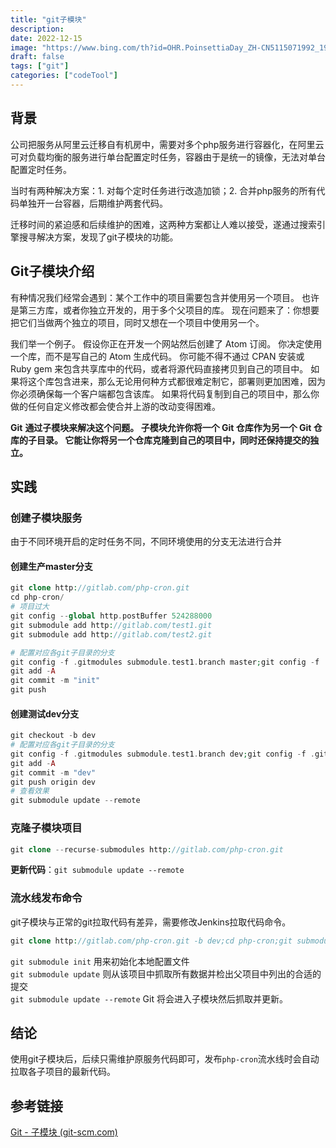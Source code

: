 ```yaml
---
title: "git子模块"
description: 
date: 2022-12-15
image: "https://www.bing.com/th?id=OHR.PoinsettiaDay_ZH-CN5115071992_1920x1080.jpg&rf=LaDigue_1920x1080.jpg&pid=hp"
draft: false
tags: ["git"]
categories: ["codeTool"]
---
```

## 背景
公司把服务从阿里云迁移自有机房中，需要对多个php服务进行容器化，在阿里云可对负载均衡的服务进行单台配置定时任务，容器由于是统一的镜像，无法对单台配置定时任务。

当时有两种解决方案：1. 对每个定时任务进行改造加锁；2. 合并php服务的所有代码单独开一台容器，后期维护两套代码。

迁移时间的紧迫感和后续维护的困难，这两种方案都让人难以接受，遂通过搜索引擎搜寻解决方案，发现了git子模块的功能。

## Git子模块介绍
有种情况我们经常会遇到：某个工作中的项目需要包含并使用另一个项目。 也许是第三方库，或者你独立开发的，用于多个父项目的库。 现在问题来了：你想要把它们当做两个独立的项目，同时又想在一个项目中使用另一个。

我们举一个例子。 假设你正在开发一个网站然后创建了 Atom 订阅。 你决定使用一个库，而不是写自己的 Atom 生成代码。 你可能不得不通过 CPAN 安装或 Ruby gem 来包含共享库中的代码，或者将源代码直接拷贝到自己的项目中。 如果将这个库包含进来，那么无论用何种方式都很难定制它，部署则更加困难，因为你必须确保每一个客户端都包含该库。 如果将代码复制到自己的项目中，那么你做的任何自定义修改都会使合并上游的改动变得困难。

 **Git** **通过子模块来解决这个问题。 子模块允许你将一个 Git 仓库作为另一个 Git 仓库的子目录。 它能让你将另一个仓库克隆到自己的项目中，同时还保持提交的独立。**

  

## 实践
### 创建子模块服务
由于不同环境开启的定时任务不同，不同环境使用的分支无法进行合并

#### 创建生产master分支
```PHP
git clone http://gitlab.com/php-cron.git
cd php-cron/
# 项目过大
git config --global http.postBuffer 524288000 
git submodule add http://gitlab.com/test1.git
git submodule add http://gitlab.com/test2.git

# 配置对应各git子目录的分支
git config -f .gitmodules submodule.test1.branch master;git config -f .gitmodules submodule.test2.branch master;
git add -A
git commit -m "init"
git push
```

#### 创建测试dev分支
```PHP
git checkout -b dev
# 配置对应各git子目录的分支
git config -f .gitmodules submodule.test1.branch dev;git config -f .gitmodules submodule.test2.branch dev;
git add -A
git commit -m "dev"
git push origin dev
# 查看效果
git submodule update --remote
```

### 克隆子模块项目
```PHP
git clone --recurse-submodules http://gitlab.com/php-cron.git
```

**更新代码**：`git submodule update --remote`

### 流水线发布命令
git子模块与正常的git拉取代码有差异，需要修改Jenkins拉取代码命令。

```PHP
git clone http://gitlab.com/php-cron.git -b dev;cd php-cron;git submodule update --init;git submodule update --remote
```

`git submodule init` 用来初始化本地配置文件  
`git submodule update` 则从该项目中抓取所有数据并检出父项目中列出的合适的提交  
`git submodule update --remote` Git 将会进入子模块然后抓取并更新。

## 结论

使用git子模块后，后续只需维护原服务代码即可，发布`php-cron`流水线时会自动拉取各子项目的最新代码。  

## 参考链接
[Git - 子模块 (git-scm.com)](https://git-scm.com/book/zh/v2/Git-%E5%B7%A5%E5%85%B7-%E5%AD%90%E6%A8%A1%E5%9D%97)